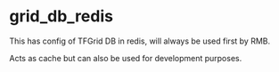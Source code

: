 # grid_db_redis

This has config of TFGrid DB in redis, will always be used first by RMB.

Acts as cache but can also be used for development purposes.